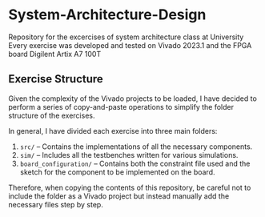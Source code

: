# System-Architecture-Design
Repository for the excercises of system architecture class at University
Every exercise was developed and tested on Vivado 2023.1 and the FPGA board Digilent Artix A7 100T

## Exercise Structure

Given the complexity of the Vivado projects to be loaded, I have decided to perform a series of copy-and-paste operations to simplify the folder structure of the exercises.

In general, I have divided each exercise into three main folders:  

1. `src/` – Contains the implementations of all the necessary components.  
2. `sim/` – Includes all the testbenches written for various simulations.  
3. `board_configuration/` – Contains both the constraint file used and the sketch for the component to be implemented on the board.  

Therefore, when copying the contents of this repository, be careful not to include the folder as a Vivado project but instead manually add the necessary files step by step.  
